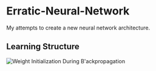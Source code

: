 # Erratic-Neural-Network
My attempts to create a new neural network architecture.

## Learning Structure
![Weight Initialization During B'ackpropagation](https://user-images.githubusercontent.com/62809012/119412495-ff1d1600-bcb9-11eb-8a1a-0b379c2491d2.jpg)
